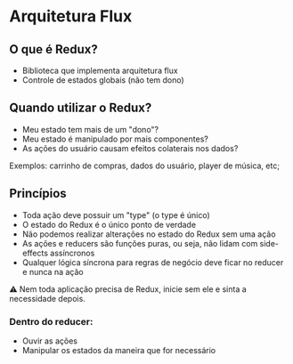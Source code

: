 # Arquitetura Flux

## O que é Redux?

* Biblioteca que implementa arquitetura flux
* Controle de estados globais (não tem dono)

## Quando utilizar o Redux?

* Meu estado tem mais de um "dono"?
* Meu estado é manipulado por mais componentes?
* As ações do usuário causam efeitos colaterais nos dados?

Exemplos: carrinho de compras, dados do usuário, player de música, etc;

## Princípios

* Toda ação deve possuir um "type" (o type é único)
* O estado do Redux é o único ponto de verdade
* Não podemos realizar alterações no estado do Redux sem uma ação
* As ações e reducers são funções puras, ou seja, não lidam com side-effects assíncronos
* Qualquer lógica síncrona para regras de negócio deve ficar no reducer e nunca na ação

:warning: Nem toda aplicação precisa de Redux, inicie sem ele e sinta a necessidade depois.

### Dentro do reducer:

* Ouvir as ações
* Manipular os estados da maneira que for necessário